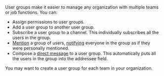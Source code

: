 User groups make it easier to manage any organization with multiple teams or job
functions. You can:

- Assign permissions to user groups.
- Add a user group to another user group.
- Subscribe a user group to a channel. This individually subscribes all the users
  in the group.
- [Mention](/help/mention-a-user-or-group) a group of users,
  [notifying](/help/dm-mention-alert-notifications) everyone in the group as if
  they were personally mentioned.
- Compose a [direct message](/help/direct-messages) to a user group. This
  automatically puts all the users in the group into the addressee field.

You may want to create a user group for each team in your organization.

